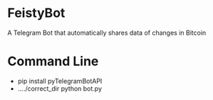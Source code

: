 # FeistyBot
A Telegram Bot that automatically shares data of changes in Bitcoin

# Command Line
- pip install pyTelegramBotAPI
- ..../correct_dir python bot.py
